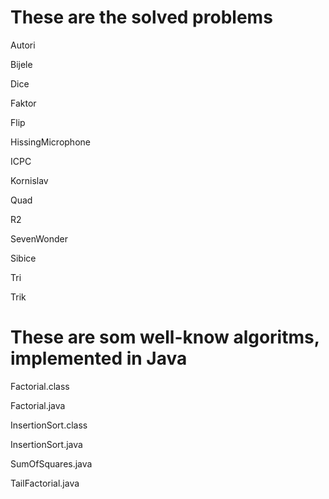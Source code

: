 <h1>These are the solved problems</h1>

Autori

Bijele

Dice

Faktor

Flip

HissingMicrophone

ICPC

Kornislav

Quad

R2

SevenWonder

Sibice

Tri

Trik


<h1>These are som well-know algoritms, implemented in Java</h1>

Factorial.class

Factorial.java

InsertionSort.class

InsertionSort.java

SumOfSquares.java

TailFactorial.java


